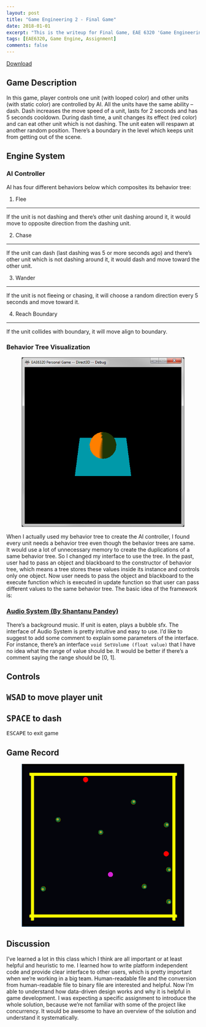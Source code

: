 ```yaml
---
layout: post
title: "Game Engineering 2 - Final Game"
date: 2018-01-01
excerpt: "This is the writeup for Final Game, EAE 6320 'Game Engineering 2'"
tags: [EAE6320, Game Engine, Assignment]
comments: false
---
```


<div markdown="0"><a href="https://drive.google.com/open?id=1tjfXM3_T7chdX1jVyonCPZeaJGJZub1D" class="btn btn-info">Download</a></div>

## Game Description

In this game, player controls one unit (with looped color) and other units (with static color) are controlled by AI. All the units have the same ability – dash. Dash increases the move speed of a unit, lasts for 2 seconds and has 5 seconds cooldown. During dash time, a unit changes its effect (red color) and can eat other unit which is not dashing. The unit eaten will respawn at another random position. There’s a boundary in the level which keeps unit from getting out of the scene.

## Engine System

### AI Controller

AI has four different behaviors below which composites its behavior tree:

1. Flee
---
If the unit is not dashing and there’s other unit dashing around it, it would move to opposite direction from the dashing unit.

2. Chase
---
If the unit can dash (last dashing was 5 or more seconds ago) and there’s other unit which is not dashing around it, it would dash and move toward the other unit.

3. Wander
---
If the unit is not fleeing or chasing, it will choose a random direction every 5 seconds and move toward it.

4. Reach Boundary
---
If the unit collides with boundary, it will move align to boundary.

### Behavior Tree Visualization

<figure>
	<a href="../assets/img/blog/GameEngineering2/FinalGame/1.png"><img src="../assets/img/blog/GameEngineering2/FinalGame/1.png"></a>
</figure>

When I actually used my behavior tree to create the AI controller, I found every unit needs a behavior tree even though the behavior trees are same. It would use a lot of unnecessary memory to create the duplications of a same behavior tree. So I changed my interface to use the tree. In the past, user had to pass an object and blackboard to the constructor of behavior tree, which means a tree stores these values inside its instance and controls only one object. Now user needs to pass the object and blackboard to the execute function which is executed in update function so that user can pass different values to the same behavior tree.
The basic idea of the framework is:

### [Audio System (By Shantanu Pandey)](http://www.codenamepandey.com/audioengine)

There’s a background music. If unit is eaten, plays a bubble sfx. The interface of Audio System is pretty intuitive and easy to use. I’d like to suggest to add some comment to explain some parameters of the interface. For instance, there’s an interface `void SetVolume (float value)` that I have no idea what the range of value should be. It would be better if there’s a comment saying the range should be [0, 1].

## Controls
<kbd>W</kbd><kbd>S</kbd><kbd>A</kbd><kbd>D</kbd> to move player unit
---
<kbd>SPACE</kbd> to dash
---
<kbd>ESCAPE</kbd> to exit game

## Game Record

<figure>
	<a href="../assets/img/blog/GameEngineering2/FinalGame/2.gif"><img src="../assets/img/blog/GameEngineering2/FinalGame/2.gif"></a>
</figure>

## Discussion

I’ve learned a lot in this class which I think are all important or at least helpful and heuristic to me. I learned how to write platform independent code and provide clear interface to other users, which is pretty important when we’re working in a big team. Human-readable file and the conversion from human-readable file to binary file are interested and helpful. Now I’m able to understand how data-driven design works and why it is helpful in game development. 
I was expecting a specific assignment to introduce the whole solution, because we’re not familiar with some of the project like concurrency. It would be awesome to have an overview of the solution and understand it systematically.
